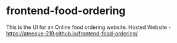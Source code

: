 # frontend-food-ordering
This is the UI for an Online food ordering website. 
Hosted Website - https://ateeque-219.github.io/frontend-food-ordering/
